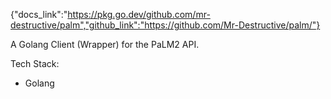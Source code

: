 {"docs_link":"https://pkg.go.dev/github.com/mr-destructive/palm","github_link":"https://github.com/Mr-Destructive/palm/"}

<p>A Golang Client (Wrapper) for the PaLM2 API.</p>
<p>Tech Stack:</p>
<ul>
<li>Golang</li>
</ul>
